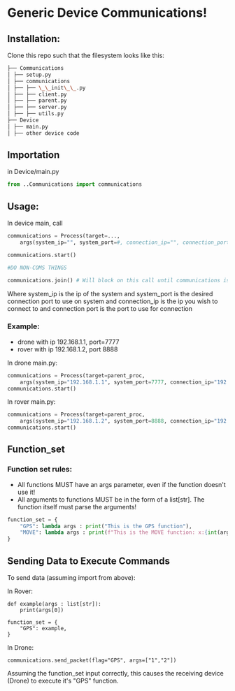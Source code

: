 # Generic Device Communications!

## Installation:
Clone this repo such that the filesystem looks like this:

```bash
├── Communications
│ ├── setup.py
│ ├── communications
│ ├── ├── \_\_init\_\_.py
│ ├── ├── client.py
│ ├── ├── parent.py
│ ├── ├── server.py
│ ├── ├── utils.py
├── Device
│ ├── main.py
│ ├── other device code
```

## Importation
in Device/main.py
```python
from ..Communications import communications
```

## Usage:
In device main, call

```python
communications = Process(target=...,
    args(system_ip="", system_port=#, connection_ip="", connection_port=#, function_set={}))

communications.start()

#DO NON-COMS THINGS

communications.join() # Will block on this call until communications is done. Call last

```

Where system_ip is the ip of the system and system_port is the desired connection port to use on system and
connection_ip is the ip you wish to connect to and connection port is the port to use for connection

### Example:
* drone with ip 192.168.1.1, port=7777
* rover with ip 192.168.1.2, port 8888

In drone main.py:
```python
communications = Process(target=parent_proc,
    args(system_ip="192.168.1.1", system_port=7777, connection_ip="192.168.1.2", connection_port=8888, function_set={}))
communications.start()
```
In rover main.py:
```python
communications = Process(target=parent_proc,
    args(system_ip="192.168.1.2", system_port=8888, connection_ip="192.168.1.1", connection_port=7777, function_set={}))
communications.start()
```

## Function_set
### Function set rules:
* All functions MUST have an args parameter, even if the function doesn't use it!
* All arguments to functions MUST be in the form of a list[str]. The function itself must parse the arguments!
```python
function_set = {
    "GPS": lambda args : print("This is the GPS function"),
    "MOVE": lambda args : print(f"This is the MOVE function: x:{int(args[0])}, y:{int(args[1])}"),
}
```

## Sending Data to Execute Commands
To send data (assuming import from above):

In Rover:
```python3
def example(args : list[str]):
    print(args[0])

function_set = {
    "GPS": example,
}
```

In Drone:
```python3
communications.send_packet(flag="GPS", args=["1","2"])
```

Assuming the function_set input correctly, this causes the receiving device (Drone)
to execute it's "GPS" function.
